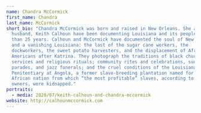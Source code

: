 ```yaml
---
name: Chandra McCormick
first_name: Chandra
last_name: McCormick
short_bio: "Chandra McCormick was born and raised in New Orleans. She and her
  husband, Keith Calhoun have been documenting Louisiana and its people for more
  than 25 years. Calhoun and McCormick have documented the soul of New Orleans
  and a vanishing Louisiana: the last of the sugar cane workers, the
  dockworkers, the sweet potato harvesters, and the displacement of African
  Americans after Katrina. They photograph the traditions of black church
  services and religious rituals; community rites and celebrations, such as
  parades, and jazz funerals; and the cruel conditions of the Louisiana State
  Penitentiary at Angola, a former slave-breeding plantation named for the
  African nation from which “the most profitable” slaves, according to slave
  owners, were kidnapped."
portraits:
  - media: 2020/07/keith-calhoun-and-chandra-mccormick
website: http://calhounmccormick.com
---
```

